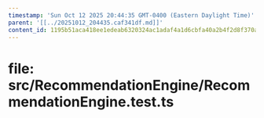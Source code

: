 ```yaml
---
timestamp: 'Sun Oct 12 2025 20:44:35 GMT-0400 (Eastern Daylight Time)'
parent: '[[../20251012_204435.caf341df.md]]'
content_id: 1195b51aca418ee1edeab6320324ac1adaf4a1d6cbfa40a2b4f2d8f370a7a30c
---
```


# file: src/RecommendationEngine/RecommendationEngine.test.ts
